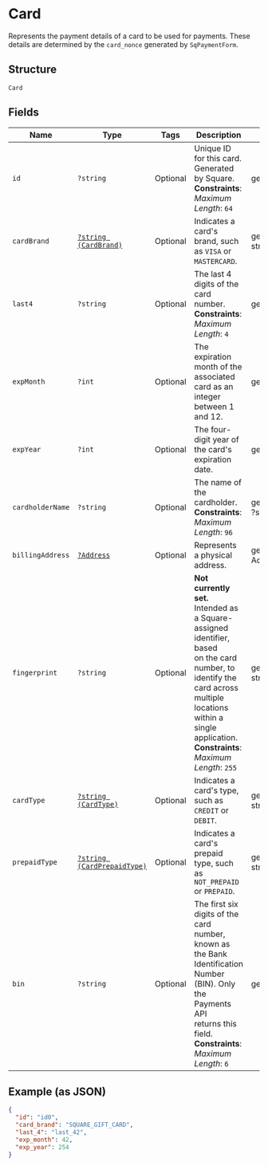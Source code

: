 
# Card

Represents the payment details of a card to be used for payments. These
details are determined by the `card_nonce` generated by `SqPaymentForm`.

## Structure

`Card`

## Fields

| Name | Type | Tags | Description | Getter | Setter |
|  --- | --- | --- | --- | --- | --- |
| `id` | `?string` | Optional | Unique ID for this card. Generated by Square.<br>**Constraints**: *Maximum Length*: `64` | getId(): ?string | setId(?string id): void |
| `cardBrand` | [`?string (CardBrand)`](/doc/models/card-brand.md) | Optional | Indicates a card's brand, such as `VISA` or `MASTERCARD`. | getCardBrand(): ?string | setCardBrand(?string cardBrand): void |
| `last4` | `?string` | Optional | The last 4 digits of the card number.<br>**Constraints**: *Maximum Length*: `4` | getLast4(): ?string | setLast4(?string last4): void |
| `expMonth` | `?int` | Optional | The expiration month of the associated card as an integer between 1 and 12. | getExpMonth(): ?int | setExpMonth(?int expMonth): void |
| `expYear` | `?int` | Optional | The four-digit year of the card's expiration date. | getExpYear(): ?int | setExpYear(?int expYear): void |
| `cardholderName` | `?string` | Optional | The name of the cardholder.<br>**Constraints**: *Maximum Length*: `96` | getCardholderName(): ?string | setCardholderName(?string cardholderName): void |
| `billingAddress` | [`?Address`](/doc/models/address.md) | Optional | Represents a physical address. | getBillingAddress(): ?Address | setBillingAddress(?Address billingAddress): void |
| `fingerprint` | `?string` | Optional | __Not currently set.__ Intended as a Square-assigned identifier, based<br>on the card number, to identify the card across multiple locations within a<br>single application.<br>**Constraints**: *Maximum Length*: `255` | getFingerprint(): ?string | setFingerprint(?string fingerprint): void |
| `cardType` | [`?string (CardType)`](/doc/models/card-type.md) | Optional | Indicates a card's type, such as `CREDIT` or `DEBIT`. | getCardType(): ?string | setCardType(?string cardType): void |
| `prepaidType` | [`?string (CardPrepaidType)`](/doc/models/card-prepaid-type.md) | Optional | Indicates a card's prepaid type, such as `NOT_PREPAID` or `PREPAID`. | getPrepaidType(): ?string | setPrepaidType(?string prepaidType): void |
| `bin` | `?string` | Optional | The first six digits of the card number, known as the Bank Identification Number (BIN). Only the Payments API<br>returns this field.<br>**Constraints**: *Maximum Length*: `6` | getBin(): ?string | setBin(?string bin): void |

## Example (as JSON)

```json
{
  "id": "id0",
  "card_brand": "SQUARE_GIFT_CARD",
  "last_4": "last_42",
  "exp_month": 42,
  "exp_year": 254
}
```

